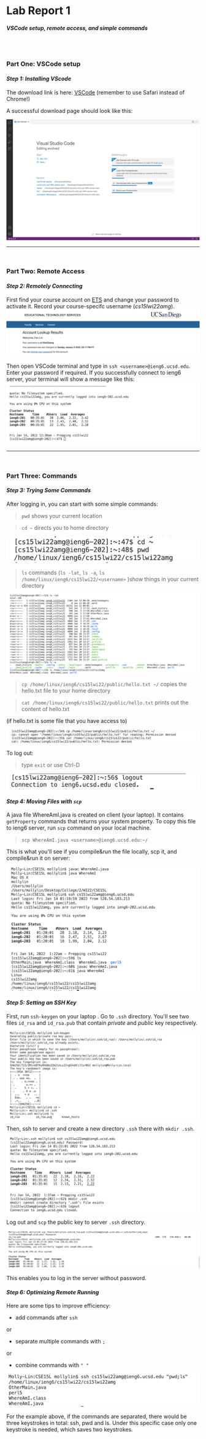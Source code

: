 # Lab Report 1

#### *VSCode setup, remote access, and simple commands* 
<br />
<br />

### Part One: VSCode setup

#### *Step 1: Installing VScode*

The download link is here: [VSCode](https://code.visualstudio.com/)  (remember to use Safari instead of Chrome!)

A successful download page should look like this:

![sc1](screenshot1.png)

***

<br />

### Part Two: Remote Access

#### *Step 2: Remotely Connecting*

First find your course account on [ETS](https://sdacs.ucsd.edu/~icc/index.php) and change your password to activate it. Record your course-specifc username (*cs15lwi22amg*).
![sc2](screenshot2.png)

Then open VSCode terminal and type in `ssh <username>@ieng6.ucsd.edu`. Enter your password if required. If you successfully connect to ieng6 server, your terminal will show a message like this:
![sc3](screenshot3.png)

***

<br />

### Part Three: Commands
#### *Step 3: Trying Some Commands*

After logging in, you can start with some simple commands:

> `pwd` shows your current location

> `cd ~` directs you to home directory

![sc4](screenshot4.png)

> `ls` commands (`ls -lat`, `ls -a`, `ls /home/linux/ieng6/cs15lwi22/<username>` )show things in your current directory

![sc5](screenshot5.png)

> `cp /home/linux/ieng6/cs15lwi22/public/hello.txt ~/` copies the hello.txt file to your home directory

> `cat /home/linux/ieng6/cs15lwi22/public/hello.txt` prints out the content of hello.txt

(if hello.txt is some file that you have access to)

![sc6](screenshot6.png)

To log out: 
> type  `exit` or use Ctrl-D

![sc7](screenshot7.png)

#### *Step 4: Moving Files with `scp`*
A java file WhereAmI.java is created on client (your laptop). It contains `getProperty` commands that returns your system property. To copy this file to ieng6 server, run `scp` command on your local machine.

> `scp WhereAmI.java <username>@ieng6.ucsd.edu:~/`

This is what you'll see if you compile&run the file locally, scp it, and compile&run it on server:

![sc8](screenshot8.png)

#### *Step 5: Setting an SSH Key*

First, run `ssh-keygen` on your laptop . Go to `.ssh` directory. You'll see two files `id_rsa` and `id_rsa.pub` that contain *private* and *public* key respectively.

![sc9](screenshot9.png)

Then, ssh to server and create a new directory `.ssh` there with `mkdir .ssh`.

![sc10](screenshot10.png)

Log out and `scp` the public key to server `.ssh` directory.

![sc11](screenshot11.png)

This enables you to log in the server without password.

#### *Step 6: Optimizing Remote Running*
Here are some tips to improve efficiency:

* add commands after `ssh`

or

* separate multiple commands with `;`

or

* combine commands with `" "`

![sc12](screenshot12.png)

For the example above, if the commands are separated, there would be three keystrokes in total: ssh, pwd and ls. Under this specific case only one keystroke is needed, which saves two keystrokes. 
